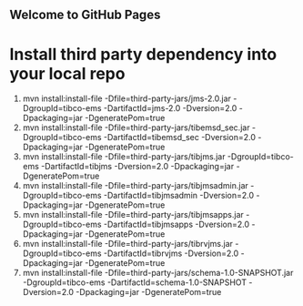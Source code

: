 ## Welcome to GitHub Pages

#  Install third party dependency into your local repo

1. mvn install:install-file -Dfile=third-party-jars/jms-2.0.jar -DgroupId=tibco-ems -DartifactId=jms-2.0 -Dversion=2.0 -Dpackaging=jar -DgeneratePom=true
2. mvn install:install-file -Dfile=third-party-jars/tibemsd_sec.jar -DgroupId=tibco-ems -DartifactId=tibemsd_sec -Dversion=2.0 -Dpackaging=jar -DgeneratePom=true
3. mvn install:install-file -Dfile=third-party-jars/tibjms.jar -DgroupId=tibco-ems -DartifactId=tibjms -Dversion=2.0 -Dpackaging=jar -DgeneratePom=true
4. mvn install:install-file -Dfile=third-party-jars/tibjmsadmin.jar -DgroupId=tibco-ems -DartifactId=tibjmsadmin -Dversion=2.0 -Dpackaging=jar -DgeneratePom=true
5. mvn install:install-file -Dfile=third-party-jars/tibjmsapps.jar -DgroupId=tibco-ems -DartifactId=tibjmsapps -Dversion=2.0 -Dpackaging=jar -DgeneratePom=true
6. mvn install:install-file -Dfile=third-party-jars/tibrvjms.jar -DgroupId=tibco-ems -DartifactId=tibrvjms -Dversion=2.0 -Dpackaging=jar -DgeneratePom=true
7. mvn install:install-file -Dfile=third-party-jars/schema-1.0-SNAPSHOT.jar -DgroupId=tibco-ems -DartifactId=schema-1.0-SNAPSHOT -Dversion=2.0 -Dpackaging=jar -DgeneratePom=true


